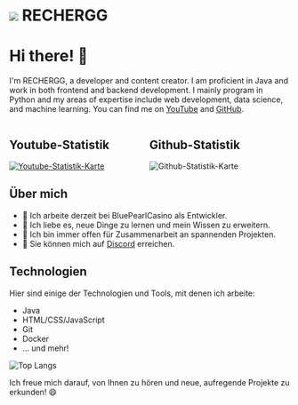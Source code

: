 # ![](https://cdn.discordapp.com/emojis/1021121065990234263.webp?size=96&quality=lossless) **RECHERGG**

# Hi there! 👋

I'm RECHERGG, a developer and content creator. I am proficient in Java and work in both frontend and backend development. I mainly program in Python and my areas of expertise include web development, data science, and machine learning. You can find me on [YouTube](https://www.youtube.com/c/RECHERGG) and [GitHub](https://github.com/rechergg).

<div style="display: flex; flex-wrap: wrap;">
  <div style="width: 50%;">
    <h2>Youtube-Statistik</h2>
    <a href="https://www.youtube.com/channel/UCk017SA5PcXeyKoVmX8tuRg">
      <img src="https://youtube-stats-card.vercel.app/api?channelid=UCk017SA5PcXeyKoVmX8tuRg&layout=extruded&theme=radical" alt="Youtube-Statistik-Karte">
    </a>
  </div>
  <div style="width: 50%;">
    <h2>Github-Statistik</h2>
    <img src="https://github-readme-stats.vercel.app/api?username=rechergg&show_icons=true&theme=radical" alt="Github-Statistik-Karte">
  </div>
</div>

## Über mich

- 🔭 Ich arbeite derzeit bei BluePearlCasino als Entwickler.
- 🌱 Ich liebe es, neue Dinge zu lernen und mein Wissen zu erweitern.
- 👯 Ich bin immer offen für Zusammenarbeit an spannenden Projekten.
- 💬 Sie können mich auf [Discord](https://bluepearlcasino.de/discord) erreichen.

## Technologien

Hier sind einige der Technologien und Tools, mit denen ich arbeite:

- Java
- HTML/CSS/JavaScript
- Git
- Docker
- ... und mehr!

![Top Langs](https://github-readme-stats.vercel.app/api/top-langs/?username=rechergg&layout=compact&theme=dark)

Ich freue mich darauf, von Ihnen zu hören und neue, aufregende Projekte zu erkunden! 😄
